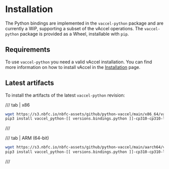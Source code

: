 # Installation

The Python bindings are implemented in the `vaccel-python` package and are
currently a WiP, supporting a subset of the vAccel operations. The
`vaccel-python` package is provided as a Wheel, installable with `pip`.

## Requirements

To use `vaccel-python` you need a valid vAccel installation. You can find more
information on how to install vAccel in the
[Installation](../../getting-started/installation.md) page.

## Latest artifacts

To install the artifacts of the latest `vaccel-python` revision:

/// tab | x86

```sh
wget https://s3.nbfc.io/nbfc-assets/github/python-vaccel/main/x86_64/vaccel_python-[[ versions.bindings.python ]]-cp310-cp310-linux_x86_64.whl
pip3 install vaccel_python-[[ versions.bindings.python ]]-cp310-cp310-linux_x86_64.whl
```

///

/// tab | ARM (64-bit)

```sh
wget https://s3.nbfc.io/nbfc-assets/github/python-vaccel/main/aarch64/vaccel_python-[[ versions.bindings.python ]]-cp310-cp310-linux_aarch64.whl
pip3 install vaccel_python-[[ versions.bindings.python ]]-cp310-cp310-linux_aarch64.whl
```

///
